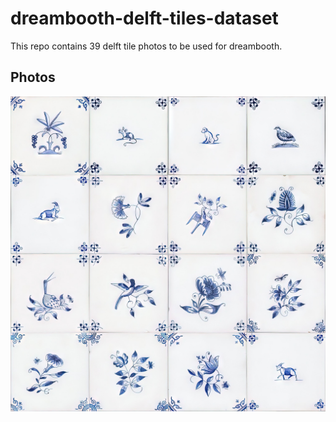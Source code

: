 # dreambooth-delft-tiles-dataset

This repo contains 39 delft tile photos to be used for dreambooth.

## Photos

![](delft-grid.jpg)
